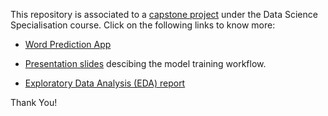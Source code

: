This repository is associated to a [capstone project](https://www.coursera.org/learn/data-science-project/home/info) under the Data Science Specialisation course. Click on the following links to know more:

- [Word Prediction App](https://sahil-shrma.shinyapps.io/next_word_predictor/)

- [Presentation slides](https://rpubs.com/sahil_95/1267328) descibing the model training workflow.


- [Exploratory Data Analysis (EDA) report](https://rpubs.com/sahil_95/EDA_DataScience_Capstone)

Thank You!


